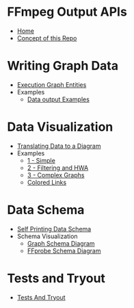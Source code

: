 <!-- First line gets deleted -->

# FFmpeg Output APIs

- [Home](Home.md)
- [Concept of this Repo](About/Concept-of-this-Repo.md)

#  Writing Graph Data 

- [Execution Graph Entities](execution_graph/Execution-Graph-Entities.md)
- Examples
    - [Data output Examples](https://github.com/softworkz/ffmpeg_output_apis/tree/master/examples)

# Data Visualization

- [Translating Data to a Diagram](execution_graph/Translating-to-Diagram.md)
- Examples
  - [1 - Simple](visualization/Graphs-Example1.md)
  - [2 - Filtering and HWA](visualization/Graphs-Example2.md)
  - [3 - Complex Graphs](visualization/Graphs-Example3.md)
  - [Colored Links](visualization/Graphs-Example3%20-Link-Coloring.md)


# Data Schema

- [Self Printing Data Schema](schema_writing/Self-Printing-Data-Schema.md)
- Schema Visualization
  - [Graph Schema Diagram](visualization/Graphs-Schema-Diagram.md)
  - [FFprobe Schema Diagram](visualization/FFprobe-Schema-Diagram.md)

#  Tests and Tryout

- [Tests And Tryout](tests/Tests-and-Tryout.md)



